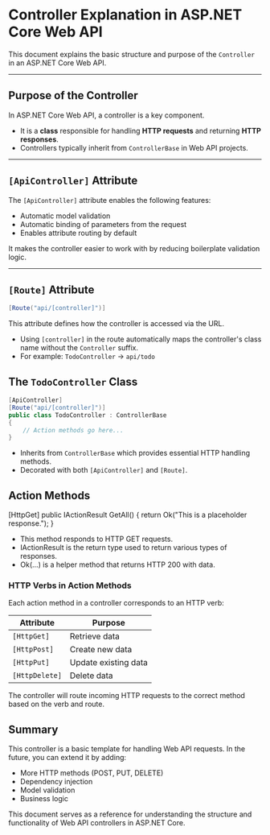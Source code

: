 ﻿
# Controller Explanation in ASP.NET Core Web API

This document explains the basic structure and purpose of the `Controller` in an ASP.NET Core Web API.

---

##  Purpose of the Controller

In ASP.NET Core Web API, a controller is a key component.

- It is a **class** responsible for handling **HTTP requests** and returning **HTTP responses**.
- Controllers typically inherit from `ControllerBase` in Web API projects.

---

## `[ApiController]` Attribute

The `[ApiController]` attribute enables the following features:

- Automatic model validation  
- Automatic binding of parameters from the request  
- Enables attribute routing by default  

It makes the controller easier to work with by reducing boilerplate validation logic.

---

##  `[Route]` Attribute

```csharp
[Route("api/[controller]")]
```

This attribute defines how the controller is accessed via the URL.

* Using `[controller]` in the route automatically maps the controller's class name without the `Controller` suffix.
* For example: `TodoController` → `api/todo`

##  The `TodoController` Class

```csharp
[ApiController]
[Route("api/[controller]")]
public class TodoController : ControllerBase
{
    // Action methods go here...
}
```

* Inherits from `ControllerBase` which provides essential HTTP handling methods.
* Decorated with both `[ApiController]` and `[Route]`.

## Action Methods

[HttpGet]
public IActionResult GetAll()
{
    return Ok("This is a placeholder response.");
}


* This method responds to HTTP GET requests.
* IActionResult is the return type used to return various types of responses.
* Ok(...) is a helper method that returns HTTP 200 with data.


### HTTP Verbs in Action Methods

Each action method in a controller corresponds to an HTTP verb:

| Attribute      | Purpose              |
| -------------- | -------------------- |
| `[HttpGet]`    | Retrieve data        |
| `[HttpPost]`   | Create new data      |
| `[HttpPut]`    | Update existing data |
| `[HttpDelete]` | Delete data          |

The controller will route incoming HTTP requests to the correct method based on the verb and route.

## Summary

This controller is a basic template for handling Web API requests.
In the future, you can extend it by adding:

* More HTTP methods (POST, PUT, DELETE)
* Dependency injection
* Model validation
* Business logic

This document serves as a reference for understanding the structure and functionality of Web API controllers in ASP.NET Core.

